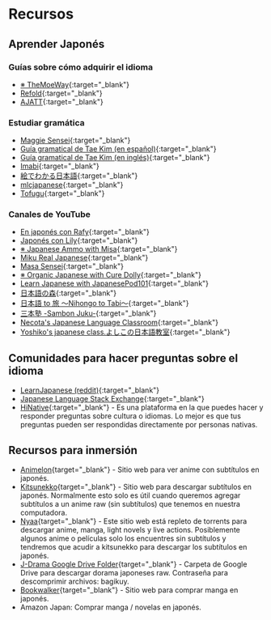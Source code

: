 # Recursos
## Aprender Japonés
### Guías sobre cómo adquirir el idioma
* [※ TheMoeWay](https://learnjapanese.moe/){:target="_blank"}
* [Refold](https://refold.la/es/){:target="_blank"}
* [AJATT](http://www.alljapaneseallthetime.com/){:target="_blank"}

### Estudiar gramática
* [Maggie Sensei](https://maggiesensei.com/){:target="_blank"}
* [Guía gramatical de Tae Kim (en español)](http://www.guidetojapanese.org/spanish/){:target="_blank"}
* [Guía gramatical de Tae Kim (en inglés)](https://guidetojapanese.org/learn/grammar/){:target="_blank"}
* [Imabi](https://www.imabi.net/){:target="_blank"}
* [絵でわかる日本語](https://www.edewakaru.com/archives/cat_179055.html){:target="_blank"}
* [mlcjapanese](https://www.mlcjapanese.co.jp/n4.html){:target="_blank"}
* [Tofugu](https://www.tofugu.com/){:target="_blank"}

### Canales de YouTube
* [En japonés con Rafy](https://www.youtube.com/c/EnJapon%C3%A9sConRafy){:target="_blank"}
* [Japonés con Lily](https://www.youtube.com/c/Japon%C3%A9sconLily){:target="_blank"}
* [※ Japanese Ammo with Misa](https://www.youtube.com/c/JapaneseAmmowithMisa){:target="_blank"}
* [Miku Real Japanese](https://www.youtube.com/channel/UCsQCbl3a9FtYvA55BxdzYiQ){:target="_blank"}
* [Masa Sensei](https://www.youtube.com/c/MasaSensei){:target="_blank"}
* [※ Organic Japanese with Cure Dolly](https://www.youtube.com/channel/UCkdmU8hGK4Fg3LghTVtKltQ){:target="_blank"}
* [Learn Japanese with JapanesePod101](https://www.youtube.com/c/japanesepod101){:target="_blank"}
* [日本語の森](https://www.youtube.com/c/nihongonomori2013){:target="_blank"}
* [日本語 to 旅 〜Nihongo to Tabi〜](https://www.youtube.com/channel/UCJUQG9V0DuccWVOw8ovzTsQ){:target="_blank"}
* [三本塾 -Sambon Juku-](https://www.youtube.com/channel/UC0ujXryUUwILURRKt9Eh7Nw){:target="_blank"}
* [Necota's Japanese Language Classroom](https://www.youtube.com/channel/UCRueOUh7I2IHP74irBGf1mA){:target="_blank"}
* [Yoshiko's japanese class.よしこの日本語教室](https://www.youtube.com/channel/UCmGDPdyye0U6bJ0npDdUIfw){:target="_blank"}

## Comunidades para hacer preguntas sobre el idioma
* [LearnJapanese (reddit)](https://www.reddit.com/r/LearnJapanese/){:target="_blank"}
* [Japanese Language Stack Exchange](https://japanese.stackexchange.com/){:target="_blank"}
* [HiNative](https://hinative.com/){:target="_blank"} - Es una plataforma en la que puedes hacer y responder preguntas sobre cultura o idiomas. Lo mejor es que tus preguntas pueden ser respondidas directamente por personas nativas.

## Recursos para inmersión
* [Animelon](https://animelon.com/){target="_blank"} - Sitio web para ver anime con subtítulos en japonés.
* [Kitsunekko](https://kitsunekko.net/){target="_blank"} - Sitio web para descargar subtítulos en japonés. Normalmente esto solo es útil cuando queremos agregar subtítulos a un anime raw (sin subtítulos) que tenemos en nuestra computadora.
* [Nyaa](https://nyaa.si/){target="_blank"} - Este sitio web está repleto de torrents para descargar anime, manga, light novels y live actions. Posiblemente algunos anime o películas solo los encuentres sin subtítulos y tendremos que acudir a kitsunekko para descargar los subtítulos en japonés.
* [J-Drama Google Drive Folder](https://drive.google.com/drive/folders/0B4SicD-zZ_Z1SWtNWjlfMmJtRFE?resourcekey=0-Mb-d6oqmNscdL_zO16m4Uw){target="_blank"} - Carpeta de Google Drive para descargar dorama japoneses raw. Contraseña para descomprimir archivos: bagikuy.
* [Bookwalker](https://bookwalker.jp/top/?pid=FcV8y7){target="_blank"} - Sitio web para comprar manga en japonés.
* Amazon Japan: Comprar manga / novelas en japonés. 